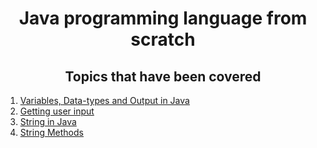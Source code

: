 <div align ="center">

# Java programming language from scratch
## Topics that have been covered
</div>

1. [Variables, Data-types and Output in Java](https://github.com/flickaim135/Java/blob/main/tut1.java)
1. [Getting user input](https://github.com/flickaim135/Java/blob/main/tut2.java)
1. [String in Java](https://github.com/flickaim135/Java/blob/main/tut3.java)
1. [String Methods](https://github.com/flickaim135/Java/blob/main/Tut4.java)
